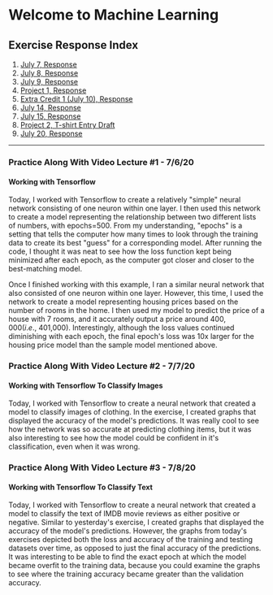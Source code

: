 # Welcome to Machine Learning

## Exercise Response Index
1. [July 7, Response](https://csstarfish.github.io/Machine-Learning/July7Response)
2. [July 8, Response](https://csstarfish.github.io/Machine-Learning/July8Response)
3. [July 9, Response](https://csstarfish.github.io/Machine-Learning/July9Response)
4. [Project 1, Response](https://csstarfish.github.io/Machine-Learning/Project1Response)
5. [Extra Credit 1 (July 10), Response](https://csstarfish.github.io/Machine-Learning/ExtraCreditResponse)
6. [July 14, Response](https://csstarfish.github.io/Machine-Learning/July14Response)
7. [July 15, Response](https://csstarfish.github.io/Machine-Learning/July15Response)
8. [Project 2, T-shirt Entry Draft](https://csstarfish.github.io/Machine-Learning/Project2Response)
9. [July 20, Response](https://csstarfish.github.io/Machine-Learning/July20Response)


---


### Practice Along With Video Lecture #1 - 7/6/20
#### Working with Tensorflow

Today, I worked with Tensorflow to create a relatively "simple" neural network consisting of one neuron within one layer.  I then used this network to create a model representing the relationship between two different lists of numbers, with epochs=500.  From my understanding, "epochs" is a setting that tells the computer how many times to look through the training data to create its best "guess" for a corresponding model.  After running the code, I thought it was neat to see how the loss function kept being minimized after each epoch, as the computer got closer and closer to the best-matching model.

Once I finished working with this example, I ran a similar neural network that also consisted of one neuron within one layer.  However, this time, I used the network to create a model representing housing prices based on the number of rooms in the home.  I then used my model to predict the price of a house with 7 rooms, and it accurately output a price around $400,000 (i.e., ~$401,000).  Interestingly, although the loss values continued diminishing with each epoch, the final epoch's loss was 10x larger for the housing price model than the sample model mentioned above.

### Practice Along With Video Lecture #2 - 7/7/20
#### Working with Tensorflow To Classify Images

Today, I worked with Tensorflow to create a neural network that created a model to classify images of clothing.  In the exercise, I created graphs that displayed the accuracy of the model's predictions.  It was really cool to see how the network was so accurate at predicting clothing items, but it was also interesting to see how the model could be confident in it's classification, even when it was wrong.

### Practice Along With Video Lecture #3 - 7/8/20
#### Working with Tensorflow To Classify Text

Today, I worked with Tensorflow to create a neural network that created a model to classify the text of IMDB movie reviews as either positive or negative.  Similar to yesterday's exercise, I created graphs that displayed the accuracy of the model's predictions.  However, the graphs from today's exercises depicted both the loss and accuracy of the training and testing datasets over time, as opposed to just the final accuracy of the predictions.  It was interesting to be able to find the exact epoch at which the model became overfit to the training data, because you could examine the graphs to see where the training accuracy became greater than the validation accuracy.
